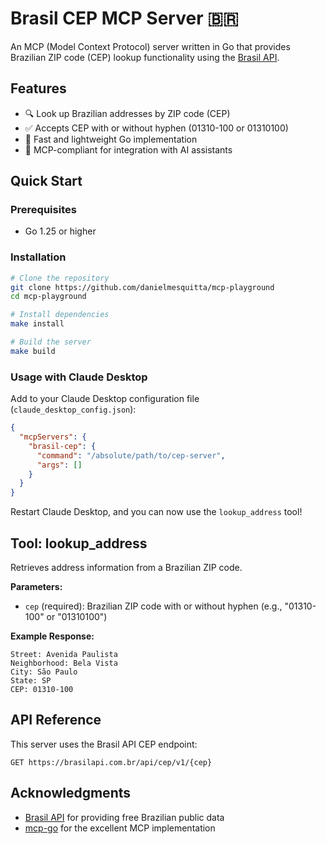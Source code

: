 # Brasil CEP MCP Server 🇧🇷

An MCP (Model Context Protocol) server written in Go that provides Brazilian ZIP code (CEP) lookup functionality using the [Brasil API](https://brasilapi.com.br/).

## Features

- 🔍 Look up Brazilian addresses by ZIP code (CEP)
- ✅ Accepts CEP with or without hyphen (01310-100 or 01310100)
- 🚀 Fast and lightweight Go implementation
- 🎯 MCP-compliant for integration with AI assistants

## Quick Start

### Prerequisites

- Go 1.25 or higher

### Installation

```bash
# Clone the repository
git clone https://github.com/danielmesquitta/mcp-playground
cd mcp-playground

# Install dependencies
make install

# Build the server
make build
```

### Usage with Claude Desktop

Add to your Claude Desktop configuration file (`claude_desktop_config.json`):

```json
{
  "mcpServers": {
    "brasil-cep": {
      "command": "/absolute/path/to/cep-server",
      "args": []
    }
  }
}
```

Restart Claude Desktop, and you can now use the `lookup_address` tool!

## Tool: lookup_address

Retrieves address information from a Brazilian ZIP code.

**Parameters:**

- `cep` (required): Brazilian ZIP code with or without hyphen (e.g., "01310-100" or "01310100")

**Example Response:**

```
Street: Avenida Paulista
Neighborhood: Bela Vista
City: São Paulo
State: SP
CEP: 01310-100
```

## API Reference

This server uses the Brasil API CEP endpoint:

```
GET https://brasilapi.com.br/api/cep/v1/{cep}
```

## Acknowledgments

- [Brasil API](https://brasilapi.com.br/) for providing free Brazilian public data
- [mcp-go](https://github.com/mark3labs/mcp-go) for the excellent MCP implementation
